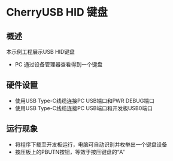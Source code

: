 # CherryUSB HID 键盘

## 概述

本示例工程展示USB HID键盘

- PC 通过设备管理器查看得到一个键盘

## 硬件设置

- 使用USB Type-C线缆连接PC USB端口和PWR DEBUG端口
- 使用USB Type-C线缆连接PC USB端口和开发板USB0端口

## 运行现象


- 将程序下载至开发板运行，电脑可自动识别并枚举出一个键盘设备
- 按压板上的PBUTN按钮，等效于按压键盘的“A”

